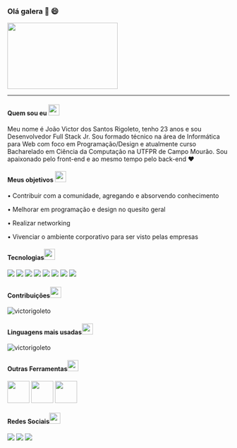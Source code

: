 ### Olá galera 👋 😄
<img src="https://media4.giphy.com/media/vzO0Vc8b2VBLi/giphy.gif?cid=ecf05e47s2otbqnlnsu7v32nqe8j2gihyw0fqflzf3h91x62&rid=giphy.gif" align=center width=250px height=150px>
<hr>
<h4>Quem sou eu <img src="https://github.githubassets.com/images/icons/emoji/unicode/1f468.png" width=25px height=25px></h4> 
Meu nome é João Victor dos Santos Rigoleto, tenho 23 anos e sou Desenvolvedor Full Stack Jr. Sou formado técnico na área de Informática para Web com foco em Programação/Design e atualmente curso Bacharelado em Ciência da Computação na UTFPR de Campo Mourão. Sou apaixonado pelo front-end e ao mesmo tempo pelo back-end ♥ 
<h4>Meus objetivos <img src="https://github.githubassets.com/images/icons/emoji/unicode/1f4bb.png" width=25px height=25px></h4>
<p>• Contribuir com a comunidade, agregando e absorvendo conhecimento</p>
<p>• Melhorar em programação e design no quesito geral</p>
<p>• Realizar networking</p>
<p>• Vivenciar o ambiente corporativo para ser visto pelas empresas</p>
<h4>Tecnologias<img src="https://github.githubassets.com/images/icons/emoji/unicode/1f680.png" width=25px height=25px></h4>
<div><img src="https://img.shields.io/badge/java-%23ED8B00.svg?&style=for-the-badge&logo=java&logoColor=white">
<img src="https://img.shields.io/badge/html5%20-%23E34F26.svg?&style=for-the-badge&logo=html5&logoColor=white">
<img src="https://img.shields.io/badge/css3%20-%231572B6.svg?&style=for-the-badge&logo=css3&logoColor=white">
<img src="https://img.shields.io/badge/angular%20-%23DD0031.svg?&style=for-the-badge&logo=angular&logoColor=white">
<img src="https://img.shields.io/badge/javascript-%23F7DF1E.svg?&style=for-the-badge&logo=javascript&logoColor=black">
<img src="https://img.shields.io/badge/bootstrap%20-%23563D7C.svg?&style=for-the-badge&logo=bootstrap&logoColor=white">
<img src="https://img.shields.io/badge/mysql-%2300f.svg?&style=for-the-badge&logo=mysql&logoColor=white">
<img src="https://img.shields.io/badge/spring%20-%236DB33F.svg?&style=for-the-badge&logo=spring&logoColor=white">
</div>
<h4>Contribuições<img src="https://github.githubassets.com/images/icons/emoji/unicode/1f91c.png" width=25px height=25px></h4>
<img src = "https://github-readme-stats.vercel.app/api?username=victorigoleto&show_icons=true&theme= dark & ​​locale = en "alt =" victorigoleto "/> </p>
<h4>Linguagens mais usadas<img src="https://github.githubassets.com/images/icons/emoji/unicode/1f4bb.png" width=25px height=25px></h4>
<img src = "https://github-readme-stats.vercel.app/api/top-langs?username=victorigoleto&show_icons= true & locale = pt-br & layout = compact "alt =" victorigoleto "/> </p>
<h4>Outras Ferramentas<img src="https://github.githubassets.com/images/icons/emoji/unicode/1f39e.png" width=25px height=25px></h4>
<div>
<img src="https://devicons.github.io/devicon/devicon.git/icons/photoshop/photoshop-plain.svg" width=50px height=50px>
<img src="https://www.vectorlogo.zone/logos/figma/figma-icon.svg" width=50px height=50px>
<img src="https://devicons.github.io/devicon/devicon.git/icons/docker/docker-original-wordmark.svg" width=50px height=50px>
</div>
<h4>Redes Sociais<img src="https://github.githubassets.com/images/icons/emoji/unicode/1f4f1.png" width=25px height=25px></h4>
<div><a href="https://www.linkedin.com/in/victor-rigoleto-b707b5154"><img src="https://img.shields.io/badge/linkedin-%230077B5.svg?&style=for-the-badge&logo=linkedin&logoColor=white"></a>
<a href="https://www.instagram.com/victorigoletto"><img src="https://img.shields.io/badge/instagram-%23E4405F.svg?&style=for-the-badge&logo=instagram&logoColor=white"></a>
<a href="https://www.facebook.com/joaovictor.dossantosrigoleto"><img src="https://img.shields.io/badge/facebook-%231877F2.svg?&style=for-the-badge&logo=facebook&logoColor=white"></a>
</div>
